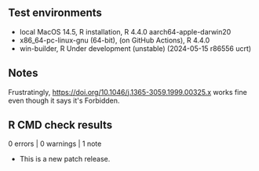 ## Test environments
* local MacOS 14.5, R installation, R 4.4.0 aarch64-apple-darwin20
* x86_64-pc-linux-gnu (64-bit), (on GitHub Actions), R 4.4.0
* win-builder, R Under development (unstable) (2024-05-15 r86556 ucrt)

## Notes

Frustratingly, <https://doi.org/10.1046/j.1365-3059.1999.00325.x> works fine even though it says it's Forbidden.

## R CMD check results

0 errors | 0 warnings | 1 note

* This is a new patch release.
